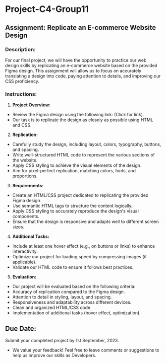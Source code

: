 # Project-C4-Group11

## Assignment: Replicate an E-commerce Website Design

### Description:

For our final project, we will have the opportunity to practice our web design skills by replicating an e-commerce website based on the provided Figma design. This assignment will allow us to focus on accurately translating a design into code, paying attention to details, and improving our CSS proficiency.

### Instructions:

1. **Project Overview:**

- Review the Figma design using the following link: (Click for link).
- Our task is to replicate the design as closely as possible using HTML and CSS.

2. **Replication:**

- Carefully study the design, including layout, colors, typography, buttons, and spacing.
- Write well-structured HTML code to represent the various sections of the website.
- Apply CSS styling to achieve the visual elements of the design.
- Aim for pixel-perfect replication, matching colors, fonts, and proportions.

3. **Requirements:**

- Create an HTML/CSS project dedicated to replicating the provided Figma design.
- Use semantic HTML tags to structure the content logically.
- Apply CSS styling to accurately reproduce the design's visual components.
- Ensure that the design is responsive and adapts well to different screen sizes.

4. **Additional Tasks:**

- Include at least one hover effect (e.g., on buttons or links) to enhance interactivity.
- Optimize our project for loading speed by compressing images (if applicable).
- Validate our HTML code to ensure it follows best practices.

5. **Evaluation:**

- Our project will be evaluated based on the following criteria:
- Accuracy of replication compared to the Figma design.
- Attention to detail in styling, layout, and spacing.
- Responsiveness and adaptability across different devices.
- Clean and organized HTML/CSS code.
- Implementation of additional tasks (hover effect, optimization).

## Due Date:

Submit your completed project by 1st September, 2023.

- We value your feedback! Feel free to leave comments or suggestions to help us improve our skills as Developers.
